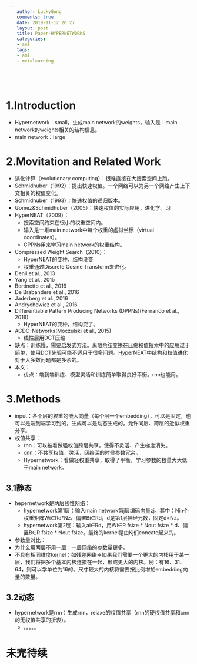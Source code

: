```yaml
---
    author: LuckyGong
    comments: true
    date: 2019-11-12 20:27
    layout: post
    title: Paper-HYPERNETWORKS
    categories:
    - aml
    tags:
    - aml
    - metalearning



---
```


# 1.Introduction

- Hypernetwork：small，生成main network的weights，输入是：main network的weights相关的结构信息。
- main network：large

# 2.Movitation and Related Work

- 演化计算（evolutionary computing）：很难直接在大搜索空间上跑。
- Schmidhuber（1992）：提出快速权值。一个网络可以为另一个网络产生上下文相关的权值变化。
- Schmidhuber（1993）：快速权值的递归版本。
- Gomez&Schmidhuber（2005）：快速权值的实际应用，进化学。习
- HyperNEAT（2009）：
  - 搜索空间约束在很小的权重空间内。
  - 输入是一堆main network中每个权重的虚拟坐标（virtual coordinates）。
  - CPPNs用来学习main network的权重结构。
- Compressed Weight Search（2010）：
  - HyperNEAT的变种，结构没变
  - 权重通过Discrete Cosine Transform来进化。
- Denil et al., 2013
- Yang et al., 2015
- Bertinetto et al., 2016
- De Brabandere et al., 2016
- Jaderberg et al., 2016
- Andrychowicz et al., 2016
- Differentiable Pattern Producing Networks (DPPNs)(Fernando et al., 2016)
  - HyperNEAT的变种，结构变了。
- ACDC-Networks(Moczulski et al., 2015)
  - 线性层用DCT压缩
- 缺点：训练慢，需要启发式方法。离散余弦变换在压缩权值搜索中的应用过于简单，使用DCT先验可能不适用于很多问题。HyperNEAT中结构和权值进化对于大多数问题都是多余的。
- 本文：
  - 优点：端到端训练、模型灵活和训练简单取得良好平衡。rnn也能用。



# 3.Methods

- input：各个层的权重的嵌入向量（每个层一个embedding），可以是固定，也可以是端到端学习到的，生成可以是动态生成的。允许同层、跨层的近似权重分享。
- 权值共享：
  - rnn：可以被看做强权值跨层共享，使得不灵活、产生梯度消失。
  - cnn：不共享权值，灵活，网络深的时候参数冗余。
  - Hypernetwork：看做轻权重共享，取得了平衡，学习参数的数量大大低于main network。

## 3.1静态

- hepernetwork是两层线性网络：
  - hypernetwork第1层：输入main network第j层编码向量zj。其中：Nin个权重矩阵Wi∈Rd*Nz、偏置Bi∈Rd，d是第1层神经元数，固定d=Nz。
  - hypernetwork第2层：输入ai∈Rd，用Wi∈R fsize * Nout fsize * d、偏置B∈R fsize * Nout fsize。最终的kernel是由Kj们concate起来的。
- 参数量对比：
- 为什么用两层不用一层：一层网络的参数量更多。
- 不具有相同维度kernel：如残差网络=>如果我们需要一个更大的内核用于某一层，我们将把多个基本内核连接在一起，形成更大的内核。例：有16、31、64，则可以学单位为16的。尺寸较大的内核将需要按比例增加embedding向量的数量。

## 3.2动态

- hypernetwork是rnn：生成rnn，relaxe的权值共享（rnn的硬权值共享和cnn的无权值共享的折衷）。
  - 。。。。。



# 未完待续